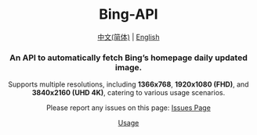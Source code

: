 <div align="center">

# Bing-API

[中文(简体)](README.md) | [English](README-en.md)

### An API to automatically fetch Bing’s homepage daily updated image.

Supports multiple resolutions, including **1366x768**, **1920x1080 (FHD)**, and **3840x2160 (UHD 4K)**, catering to various usage scenarios.

Please report any issues on this page: [Issues Page](https://github.com/Zhang12334/Bing-API/issues)

[Usage](usage-en.md)
  
</div>